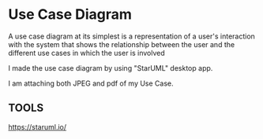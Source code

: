# Use Case Diagram

A use case diagram at its simplest is a representation of a user's interaction with the system that shows the relationship between the user and the different use cases in which the user is involved

I made the use case diagram by using "StarUML" desktop app. 

I am attaching both JPEG and pdf of my Use Case. 

## TOOLS

https://staruml.io/

